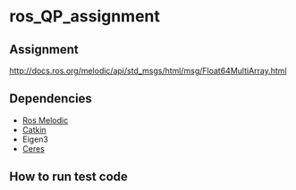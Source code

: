 # ros_QP_assignment


## Assignment


http://docs.ros.org/melodic/api/std_msgs/html/msg/Float64MultiArray.html





## Dependencies
* [Ros Melodic](http://wiki.ros.org/melodic/Installation/Ubuntu)
* [Catkin](https://catkin-tools.readthedocs.io/en/latest/)
* Eigen3
* [Ceres](http://ceres-solver.org/installation.html)


## How to run test code

```bash

```
